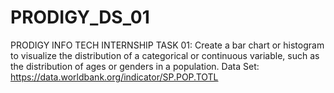 # PRODIGY_DS_01
PRODIGY INFO TECH INTERNSHIP    TASK 01: Create a bar chart or histogram to visualize the distribution of a categorical or continuous variable, such as the distribution of ages or genders in a population.  Data Set: https://data.worldbank.org/indicator/SP.POP.TOTL
